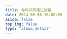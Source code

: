 ```yaml
---
title: 与你共同走过的路
date: 2024-08-06 16:02:05
aside: false
top_img: false
type: "album_detail"
---
```


